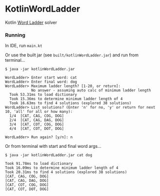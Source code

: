 # KotlinWordLadder

Kotlin [Word Ladder](https://en.wikipedia.org/wiki/Word_ladder) solver

### Running

In IDE, run `main.kt`

Or use the built jar (see `built/kotlinWordLadder.jar`) and run from terminal...
```shell
$ java -jar kotlinWordLadder.jar

WordLadder> Enter start word: cat
WordLadder> Enter final word: dog
WordLadder> Maximum ladder length? [1-20, or return]: 
            No answer - assuming auto calc of minimum ladder length
  Took 53.31ms to load dictionary
  Took 15.36ms to determine minimum ladder length of 4
  Took 16.63ms to find 4 solutions (explored 38 solutions)
WordLadder> List solutions? (Enter 'n' for no, 'y' or return for next 10, 'all' for all or how many): 
  1/4  [CAT, CAG, COG, DOG]
  2/4  [CAT, CAG, DAG, DOG]
  3/4  [CAT, COT, COG, DOG]
  4/4  [CAT, COT, DOT, DOG]

WordLadder> Run again? [y/n]: n
```
Or from terminal with start and final word args...
```shell
$ java -jar kotlinWordLadder.jar cat dog

Took 91.78ms to load dictionary
Took 16.09ms to determine minimum ladder length of 4
Took 20.31ms to find 4 solutions (explored 38 solutions)
[CAT, CAG, COG, DOG]
[CAT, CAG, DAG, DOG]
[CAT, COT, COG, DOG]
[CAT, COT, DOT, DOG]
```
